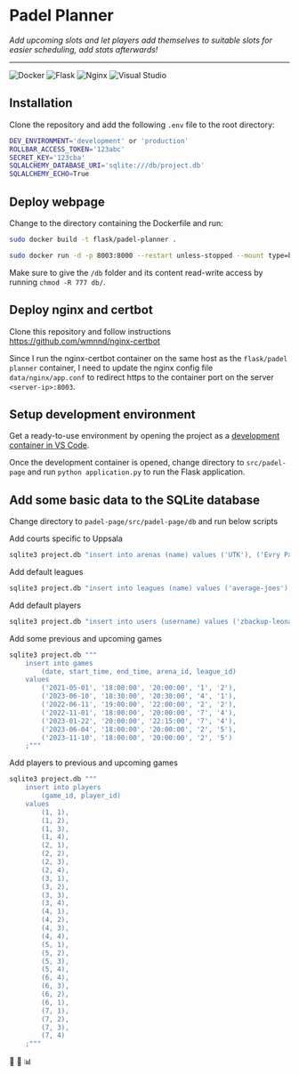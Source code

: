 # Padel Planner
*Add upcoming slots and let players add themselves to suitable slots for easier scheduling, add stats afterwards!*

---

![Docker](https://img.shields.io/badge/docker-%230db7ed.svg?style=for-the-badge&logo=docker&logoColor=white)
![Flask](https://img.shields.io/badge/flask-%23000.svg?style=for-the-badge&logo=flask&logoColor=white)
![Nginx](https://img.shields.io/badge/nginx-%23009639.svg?style=for-the-badge&logo=nginx&logoColor=white)
![Visual Studio](https://img.shields.io/badge/Visual%20Studio-5C2D91.svg?style=for-the-badge&logo=visual-studio&logoColor=white)

## Installation
Clone the repository and add the following `.env` file to the root directory:


```bash
DEV_ENVIRONMENT='development' or 'production'
ROLLBAR_ACCESS_TOKEN='123abc'
SECRET_KEY='123cba'
SQLALCHEMY_DATABASE_URI='sqlite:///db/project.db'
SQLALCHEMY_ECHO=True
```

## <a name="title1"></a> Deploy webpage
Change to the directory containing the Dockerfile and run:
```bash
sudo docker build -t flask/padel-planner .
```
```bash
sudo docker run -d -p 8003:8000 --restart unless-stopped --mount type=bind,source="$(pwd)/db",target="/app/db" --name padel-planner-prod flask/padel-planner
```
Make sure to give the `/db` folder and its content read-write access by running `chmod -R 777 db/`.

## Deploy nginx and certbot

Clone this repository and follow instructions
https://github.com/wmnnd/nginx-certbot

Since I run the nginx-certbot container on the same host as the `flask/padel planner` container, I need to update the
nginx config file `data/nginx/app.conf` to redirect https to the container port on the server `<server-ip>:8003`.

## Setup development environment

Get a ready-to-use environment by opening the project as a [development container in VS Code](https://code.visualstudio.com/docs/devcontainers/containers).

Once the development container is opened, change directory to `src/padel-page` and run `python application.py` to run the Flask application.

## Add some basic data to the SQLite database
Change directory to `padel-page/src/padel-page/db` and run below scripts

Add courts specific to Uppsala
```bash
sqlite3 project.db "insert into arenas (name) values ('UTK'), ('Evry Padel Fyrislund'), ('Evry Padel Librobäck'), ('WAP Uppsala'), ('Uppsala Padel World'), ('City Padel: Uppsala'), ('USIF Arena'), ('-- select arena --');"
```
Add default leagues
```bash
sqlite3 project.db "insert into leagues (name) values ('average-joes'), ('justice-league'), ('too-poor-to-golf'), ('best-of-the-rest'), ('call-of-duty'), ('-- select league --');"
```
Add default players
```bash
sqlite3 project.db "insert into users (username) values ('zbackup-leonardo'), ('zbackup-raphael'), ('zbackup-donatello'), ('zbackup-michelangelo');"
```
Add some previous and upcoming games
```bash
sqlite3 project.db """
    insert into games
        (date, start_time, end_time, arena_id, league_id)
    values
        ('2021-05-01', '18:00:00', '20:00:00', '1', '2'),
        ('2023-06-10', '18:30:00', '20:30:00', '4', '1'),
        ('2022-06-11', '19:00:00', '22:00:00', '2', '2'),
        ('2022-11-01', '18:00:00', '20:00:00', '7', '4'),
        ('2023-01-22', '20:00:00', '22:15:00', '7', '4'),
        ('2023-06-04', '18:00:00', '20:00:00', '2', '5'),
        ('2023-11-10', '18:00:00', '20:00:00', '2', '5')
    ;"""
```
Add players to previous and upcoming games
```bash
sqlite3 project.db """
    insert into players
        (game_id, player_id)
    values
        (1, 1),
        (1, 2),
        (1, 3),
        (1, 4),
        (2, 1),
        (2, 2),
        (2, 3),
        (2, 4),
        (3, 1),
        (3, 2),
        (3, 3),
        (3, 4),
        (4, 1),
        (4, 2),
        (4, 3),
        (4, 4),
        (5, 1),
        (5, 2),
        (5, 3),
        (5, 4),
        (6, 4),
        (6, 3),
        (6, 2),
        (6, 1),
        (7, 1),
        (7, 2),
        (7, 3),
        (7, 4)
    ;"""
```

:tennis: :calendar: :bar_chart:
